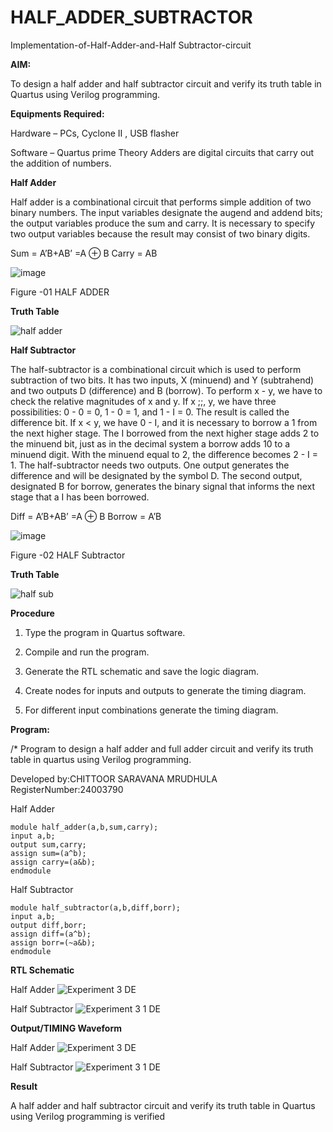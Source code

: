 # HALF_ADDER_SUBTRACTOR

Implementation-of-Half-Adder-and-Half Subtractor-circuit

**AIM:**

To design a half adder and half subtractor circuit and verify its truth table in Quartus using Verilog programming.

**Equipments Required:**

Hardware – PCs, Cyclone II , USB flasher 

Software – Quartus prime Theory Adders are digital circuits that carry out the addition of numbers.

**Half Adder**

Half adder is a combinational circuit that performs simple addition of two binary numbers. The input variables designate the augend and addend bits; the output variables produce the sum and carry. It is necessary to specify two output variables because the result may consist of two binary digits.

Sum = A’B+AB’ =A ⊕ B Carry = AB

![image](https://github.com/naavaneetha/HALF_ADDER_SUBTRACTOR/assets/154305477/bd4a0b2c-cdbc-4184-ab08-81578f121e1f)

Figure -01 HALF ADDER

**Truth Table**

![half adder](https://github.com/user-attachments/assets/bcb6bb62-5f98-419d-878c-037fc819e392)




**Half Subtractor**

The half-subtractor is a combinational circuit which is used to perform subtraction of two bits. It has two inputs, X (minuend) and Y (subtrahend) and two outputs D (difference) and B (borrow). To perform x - y, we have to check the relative magnitudes of x and y. If x ;;, y, we have three possibilities: 0 - 0 = 0, 1 - 0 = 1, and 1 - I = 0. The result is called the difference bit. If x < y, we have 0 - I, and it is necessary to borrow a 1 from the next higher stage. The I borrowed from the next higher stage adds 2 to the minuend bit, just as in the decimal system a borrow adds 10 to a minuend digit. With the minuend equal to 2, the difference becomes 2 - I = 1. The half-subtractor needs two outputs. One output generates the difference and will be designated by the symbol D. The second output, designated B for borrow, generates the binary signal that informs the next stage that a I has been borrowed. 

Diff = A’B+AB’ =A ⊕ B
Borrow = A’B

 ![image](https://github.com/naavaneetha/HALF_ADDER_SUBTRACTOR/assets/154305477/d76b099c-513f-4e7c-843a-e2fd028a531a)

Figure -02 HALF Subtractor

**Truth Table**

![half sub](https://github.com/user-attachments/assets/3a11ecaa-f0f2-4611-a318-2363c9b98557)





**Procedure**

1.	Type the program in Quartus software.

2.	Compile and run the program.

3.	Generate the RTL schematic and save the logic diagram.

4.	Create nodes for inputs and outputs to generate the timing diagram.

5.	For different input combinations generate the timing diagram.


**Program:**

/* Program to design a half adder and full adder circuit and verify its truth table in quartus using Verilog programming.

Developed by:CHITTOOR SARAVANA MRUDHULA                          RegisterNumber:24003790


Half Adder
```
module half_adder(a,b,sum,carry);
input a,b;
output sum,carry;
assign sum=(a^b);
assign carry=(a&b);
endmodule
```


Half Subtractor
```
module half_subtractor(a,b,diff,borr);
input a,b;
output diff,borr;
assign diff=(a^b);
assign borr=(~a&b);
endmodule
```



**RTL Schematic**


Half Adder
![Experiment 3     DE](https://github.com/user-attachments/assets/21fa0568-f81c-4dc2-aae7-00d4222bd94e)


Half Subtractor
![Experiment 3 1   DE](https://github.com/user-attachments/assets/19e8b3c3-f887-4490-89c0-e9b8dfc0838e)


**Output/TIMING Waveform**


Half Adder
![Experiment 3    DE](https://github.com/user-attachments/assets/0a4bae9a-db2e-493d-8692-bd5e1cb46fb6)


Half Subtractor
![Experiment 3 1  DE](https://github.com/user-attachments/assets/5fa3f8be-0bce-4e27-807d-5cede2877c2c)


**Result**

 A half adder and half subtractor circuit and verify its truth table in Quartus using Verilog programming is verified
 
